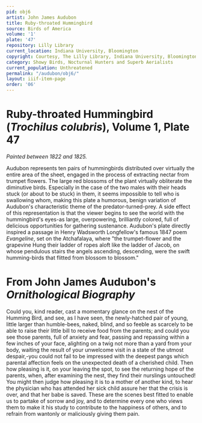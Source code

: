 ```yaml
---
pid: obj6
artist: John James Audubon
title: Ruby-throated Hummingbird
source: Birds of America
volume: '1'
plate: '47'
repository: Lilly Library
current_location: Indiana University, Bloomington
copyright: Courtesy, The Lilly Library, Indiana University, Bloomington, Indiana
category: Showy Birds, Nocturnal Hunters and Superb Aerialists
current_population: Unthreatened
permalink: "/audubon/obj6/"
layout: iiif-item-page
order: '06'
---
```


# Ruby-throated Hummingbird (_Trochilus colubris_), Volume 1, Plate 47

_Painted between 1822 and 1825._

Audubon represents ten pairs of hummingbirds distributed over virtually the entire area of the sheet, engaged in the process of extracting nectar from trumpet flowers. The large red blossoms of the plant virtually obliterate the diminutive birds. Especially in the case of the two males with their heads stuck (or about to be stuck) in them, it seems impossible to tell who is swallowing whom, making this plate a humorous, benign variation of Audubon's characteristic theme of the predator-turned-prey. A side effect of this representation is that the viewer begins to see the world with the hummingbird's eyes-as large, overpowering, brilliantly colored, full of delicious opportunities for gathering sustenance. Audubon's plate directly inspired a passage in Henry Wadsworth Longfellow's famous 1847 poem _Evangeline_, set on the Atchafalaya, where "the trumpet-flower and the grapevine Hung their ladder of ropes aloft like the ladder of Jacob, on whose pendulous stairs the angels ascending, descending, were the swift humming-birds that flitted from blossom to blossom."

# From John James Audubon's _Ornithological Biography_

Could you, kind reader, cast a momentary glance on the nest of the Humming Bird, and see, as I have seen, the newly-hatched pair of young, little larger than humble-bees, naked, blind, and so feeble as scarcely to be able to raise their little bill to receive food from the parents; and could you see those parents, full of anxiety and fear, passing and repassing within a few inches of your face, alighting on a twig not more than a yard from your body, waiting the result of your unwelcome visit in a state of the utmost despair,-you could not fail to be impressed with the deepest pangs which parental affection feels on the unexpected death of a cherished child. Then how pleasing is it, on your leaving the spot, to see the returning hope of the parents, when, after examining the nest, they find their nurslings untouched! You might then judge how pleasing it is to a mother of another kind, to hear the physician who has attended her sick child assure her that the crisis is over, and that her babe is saved. These are the scenes best fitted to enable us to partake of sorrow and joy, and to determine every one who views them to make it his study to contribute to the happiness of others, and to refrain from wantonly or maliciously giving them pain.
